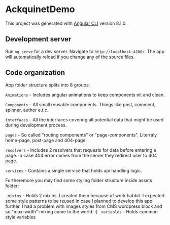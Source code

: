 # AckquinetDemo

This project was generated with [Angular CLI](https://github.com/angular/angular-cli) version 8.1.0.

## Development server

Run `ng serve` for a dev server. Navigate to `http://localhost:4200/`. The app will automatically reload if you change any of the source files.

## Code organization

App folder structure splits into 8 groups:

`Animations` - Includes angular animations to keep components nit and clean.

`Components` - All small reusable components. Things like post, comment, spinner, author e.t.c.

`interfaces` - All the interfaces covering all potential data that might be used during development process.

`pages` - So called "routing components" or "page-components". Literraly home-page, post-page and 404-page.

`resolvers` - Includes 2 resolvers that requests for data before entering a page. In case 404 error comes from the server they redirect user to 404 page.

`services` - Contains a single service that holds api handling logic.

Furtheremore you may find some styling folder structure inside assets folder:

`_mixins` - Holds 2 mixins. I created them because of work habbit. I expected some style patterns to be reused in case I planned to develop this app further. I had a problem with images styles from CMS wordpress block and so "max-width" mixing came to the world. :)
`_variables` - Holds common style variables
